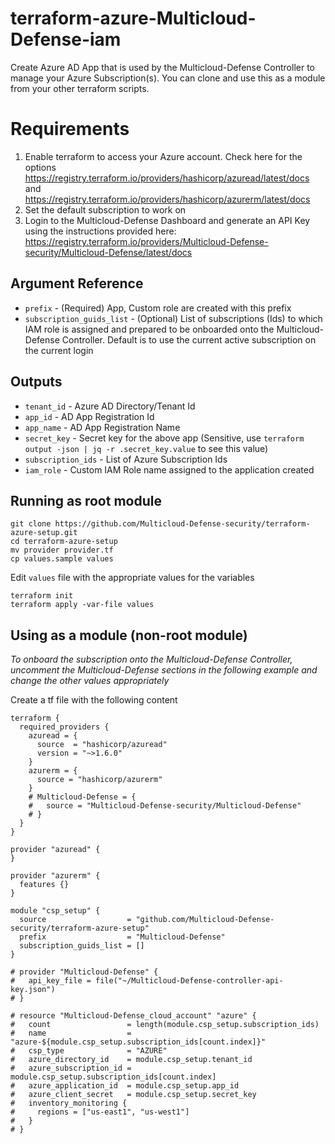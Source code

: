 # terraform-azure-Multicloud-Defense-iam
Create Azure AD App that is used by the Multicloud-Defense Controller to manage your Azure Subscription(s). You can clone and use this as a module from your other terraform scripts.

# Requirements
1. Enable terraform to access your Azure account. Check here for the options https://registry.terraform.io/providers/hashicorp/azuread/latest/docs and https://registry.terraform.io/providers/hashicorp/azurerm/latest/docs
1. Set the default subscription to work on
1. Login to the Multicloud-Defense Dashboard and generate an API Key using the instructions provided here: https://registry.terraform.io/providers/Multicloud-Defense-security/Multicloud-Defense/latest/docs

## Argument Reference

* `prefix` - (Required) App, Custom role are created with this prefix
* `subscription_guids_list` - (Optional) List of subscriptions (Ids) to which IAM role is assigned and prepared to be onboarded onto the Multicloud-Defense Controller. Default is to use the current active subscription on the current login

## Outputs

* `tenant_id` - Azure AD Directory/Tenant Id
* `app_id` - AD App Registration Id
* `app_name` - AD App Registration Name
* `secret_key` - Secret key for the above app (Sensitive, use `terraform output -json | jq -r .secret_key.value` to see this value)
* `subscription_ids` - List of Azure Subscription Ids
* `iam_role` - Custom IAM Role name assigned to the application created

## Running as root module
```
git clone https://github.com/Multicloud-Defense-security/terraform-azure-setup.git
cd terraform-azure-setup
mv provider provider.tf
cp values.sample values
```

Edit `values` file with the appropriate values for the variables

```
terraform init
terraform apply -var-file values
```

## Using as a module (non-root module)
*To onboard the subscription onto the Multicloud-Defense Controller, uncomment the Multicloud-Defense sections in the following example and change the other values appropriately*

Create a tf file with the following content

```hcl
terraform {
  required_providers {
    azuread = {
      source  = "hashicorp/azuread"
      version = "~>1.6.0"
    }
    azurerm = {
      source = "hashicorp/azurerm"
    }
    # Multicloud-Defense = {
    #   source = "Multicloud-Defense-security/Multicloud-Defense"
    # }
  }
}

provider "azuread" {
}

provider "azurerm" {
  features {}
}

module "csp_setup" {
  source                  = "github.com/Multicloud-Defense-security/terraform-azure-setup"
  prefix                  = "Multicloud-Defense"
  subscription_guids_list = []
}

# provider "Multicloud-Defense" {
#   api_key_file = file("~/Multicloud-Defense-controller-api-key.json")
# }

# resource "Multicloud-Defense_cloud_account" "azure" {
#   count                 = length(module.csp_setup.subscription_ids)
#   name                  = "azure-${module.csp_setup.subscription_ids[count.index]}"
#   csp_type              = "AZURE"
#   azure_directory_id    = module.csp_setup.tenant_id
#   azure_subscription_id = module.csp_setup.subscription_ids[count.index]
#   azure_application_id  = module.csp_setup.app_id
#   azure_client_secret   = module.csp_setup.secret_key
#   inventory_monitoring {
#     regions = ["us-east1", "us-west1"]
#   }
# }

```